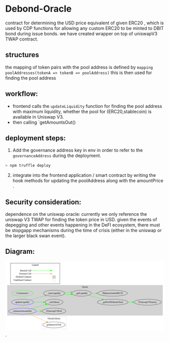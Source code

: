# Debond-Oracle

contract for determining the USD price  equivalent of given ERC20 , which is used by CDP functions for allowing any custom ERC20 to be minted to DBIT bond during issue bonds. we have created wrapper on top of uniswapV3 TWAP  contract.


## structures

the mapping of token pairs with the pool address is defined by `mapping poolAddresses(tokenA => tokenB => poolAddress)` this is then used for finding the pool address 

## workflow:

- frontend calls the `updateLiquidity` function for finding  the pool address with maximum liquidity, whether the pool for (ERC20,stablecoin) is available in Uniswap V3.
- then calling `getAmountsOut()



## deployment steps:

1. Add the governance address key in env in order to refer to the `governanceAddress` during the deployment.

```bash
> npm truffle deploy

```

2. integrate into the frontend application / smart contract by writing the hook methods for updating the poolAddress along with the amountPrice .


## Security consideration:

 dependence on the uniswap oracle: currently we only reference the uniswap V3 TWAP for finding the token price in USD. given the events of depegging and other events happening in the DeFI ecosystem, there must be stopgapp mechanisms during the time of crisis (either in the uniswap or the larger black swan event). 



## Diagram: 

![](./oracle.png).